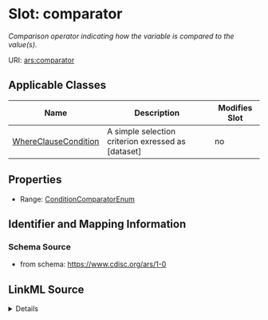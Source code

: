# Slot: comparator


_Comparison operator indicating how the variable is compared to the value(s)._



URI: [ars:comparator](https://www.cdisc.org/ars/1-0/comparator)



<!-- no inheritance hierarchy -->




## Applicable Classes

| Name | Description | Modifies Slot |
| --- | --- | --- |
[WhereClauseCondition](WhereClauseCondition.md) | A simple selection criterion exressed as [dataset] |  no  |







## Properties

* Range: [ConditionComparatorEnum](ConditionComparatorEnum.md)





## Identifier and Mapping Information







### Schema Source


* from schema: https://www.cdisc.org/ars/1-0




## LinkML Source

<details>
```yaml
name: comparator
description: Comparison operator indicating how the variable is compared to the value(s).
from_schema: https://www.cdisc.org/ars/1-0
rank: 1000
alias: comparator
domain_of:
- WhereClauseCondition
range: ConditionComparatorEnum

```
</details>